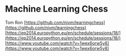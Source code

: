 Machine Learning Chess
======================
Tom Ron
[https://github.com/nivm/learningchess](https://github.com/nivm/learningchess)
[https://ep2014.europython.eu/en/schedule/sessions/18/](https://ep2014.europython.eu/en/schedule/sessions/18/)
[https://www.youtube.com/watch?v=1wex6orw5y8](https://www.youtube.com/watch?v=1wex6orw5y8)

